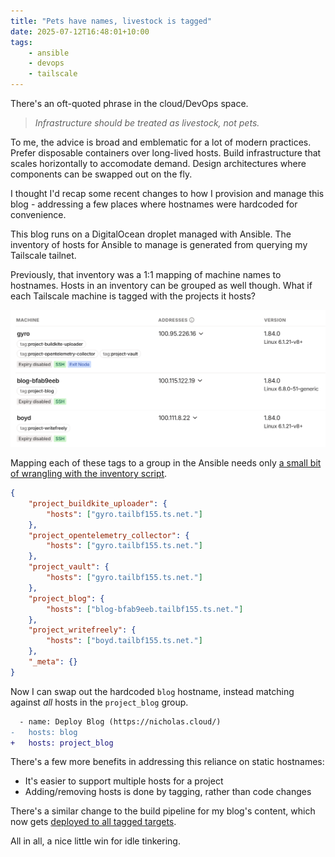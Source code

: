```yaml
---
title: "Pets have names, livestock is tagged"
date: 2025-07-12T16:48:01+10:00
tags:
    - ansible
    - devops
    - tailscale
---
```


There's an oft-quoted phrase in the cloud/DevOps space.

> _Infrastructure should be treated as livestock, not pets._

To me, the advice is broad and emblematic for a lot of modern practices. Prefer disposable containers over long-lived hosts. Build infrastructure that scales horizontally to accomodate demand. Design architectures where components can be swapped out on the fly.

I thought I'd recap some recent changes to how I provision and manage this blog - addressing a few places where hostnames were hardcoded for convenience.

<!--more-->

This blog runs on a DigitalOcean droplet managed with Ansible. The inventory of hosts for Ansible to manage is generated from querying my Tailscale tailnet.

Previously, that inventory was a 1:1 mapping of machine names to hostnames. Hosts in an inventory can be grouped as well though. What if each Tailscale machine is tagged with the projects it hosts?

![](./tailscale-machines.png)

Mapping each of these tags to a group in the Ansible needs only [a small bit of wrangling with the inventory script](https://github.com/nchlswhttkr/hosting/blob/07cd9a23575b92abf3115a9020676390cf7fad32/deploy/inventory.py).

```json
{
    "project_buildkite_uploader": {
        "hosts": ["gyro.tailbf155.ts.net."]
    },
    "project_opentelemetry_collector": {
        "hosts": ["gyro.tailbf155.ts.net."]
    },
    "project_vault": {
        "hosts": ["gyro.tailbf155.ts.net."]
    },
    "project_blog": {
        "hosts": ["blog-bfab9eeb.tailbf155.ts.net."]
    },
    "project_writefreely": {
        "hosts": ["boyd.tailbf155.ts.net."]
    },
    "_meta": {}
}
```

Now I can swap out the hardcoded `blog` hostname, instead matching against _all_ hosts in the `project_blog` group.

```diff
  - name: Deploy Blog (https://nicholas.cloud/)
-   hosts: blog
+   hosts: project_blog
```

There's a few more benefits in addressing this reliance on static hostnames:

-   It's easier to support multiple hosts for a project
-   Adding/removing hosts is done by tagging, rather than code changes

There's a similar change to the build pipeline for my blog's content, which now gets [deployed to all tagged targets](https://github.com/nchlswhttkr/website/blob/1e41ea007f60ea95d2e08dcc6eb69a3bf98260d3/.buildkite/deploy.sh).

All in all, a nice little win for idle tinkering.
